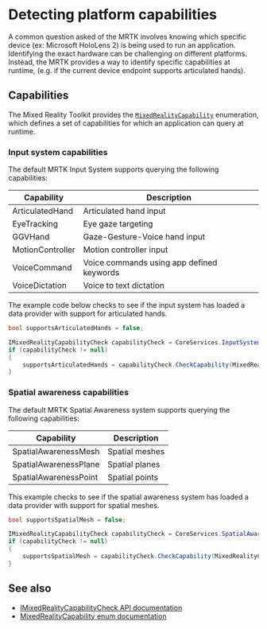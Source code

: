 # Detecting platform capabilities

A common question asked of the MRTK involves knowing which specific device (ex: Microsoft HoloLens 2) is being
used to run an application. Identifying the exact hardware can be challenging on different platforms. Instead, the MRTK
provides a way to identify specific capabilities at runtime, (e.g. if the current device endpoint supports articulated hands).

## Capabilities

The Mixed Reality Toolkit provides the [`MixedRealityCapability`](xref:Microsoft.MixedReality.Toolkit.MixedRealityCapability)
enumeration, which defines a set of capabilities for which an application can query at runtime.

### Input system capabilities

The default MRTK Input System supports querying the following capabilities:

| Capability | Description |
|---|---|
| ArticulatedHand | Articulated hand input |
| EyeTracking | Eye gaze targeting |
| GGVHand | Gaze-Gesture-Voice hand input |
| MotionController | Motion controller input |
| VoiceCommand | Voice commands using app defined keywords |
| VoiceDictation | Voice to text dictation |

The example code below checks to see if the input system has loaded a data provider with support for articulated hands.

```c#
bool supportsArticulatedHands = false;

IMixedRealityCapabilityCheck capabilityCheck = CoreServices.InputSystem as IMixedRealityCapabilityCheck;
if (capabilityCheck != null)
{
    supportsArticulatedHands = capabilityCheck.CheckCapability(MixedRealityCapability.ArticulatedHand);
}
```

### Spatial awareness capabilities

The default MRTK Spatial Awareness system supports querying the following capabilities:

| Capability | Description |
|---|---|
| SpatialAwarenessMesh | Spatial meshes |
| SpatialAwarenessPlane | Spatial planes |
| SpatialAwarenessPoint | Spatial points |

This example checks to see if the spatial awareness system has loaded a data provider with support for spatial meshes.

```c#
bool supportsSpatialMesh = false;

IMixedRealityCapabilityCheck capabilityCheck = CoreServices.SpatialAwarenessSystem as IMixedRealityCapabilityCheck;
if (capabilityCheck != null)
{
    supportsSpatialMesh = capabilityCheck.CheckCapability(MixedRealityCapability.SpatialAwarenessMesh);
}
```

## See also

- [IMixedRealityCapabilityCheck API documentation](xref:Microsoft.MixedReality.Toolkit.IMixedRealityCapabilityCheck)
- [MixedRealityCapability enum documentation](xref:Microsoft.MixedReality.Toolkit.MixedRealityCapability)
